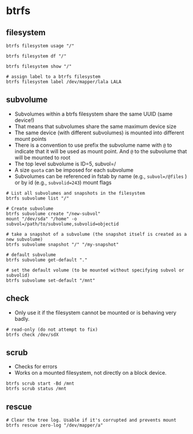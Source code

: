 # btrfs

## filesystem

```shell
btrfs filesystem usage "/"

btrfs filesystem df "/"

btrfs filesystem show "/"

# assign label to a btrfs filesystem
btrfs filesystem label /dev/mapper/lala LALA
```

## subvolume

- Subvolumes within a btrfs filesystem share the same UUID (same device!)
- That means that subvolumes share the same maximum device size
- The same device (with different subvolumes) is mounted into different mount points
- There is a convention to use prefix the subvolume name with `@` to indicate that it will be used as mount point. And `@` to the subvolume that will be mounted to root
- The top level subvolume is ID=5, subvol=/
- A size `quota` can be imposed for each subvolume
- Subvolumes can be referenced in fstab by name (e.g., `subvol=/@files` ) or by id (e.g., `subvolid=243`) mount flags

```shell
# List all subvolumes and snapshots in the filesystem
btrfs subvolume list "/"

# Create subvolume
btrfs subvolume create "/new-subvol"
mount "/dev/sda" "/home" -o subvol=/path/to/subvolume,subvolid=objectid

# take a snapshot of a subvolume (the snapshot itself is created as a new subvolume)
btrfs subvolume snapshot "/" "/my-snapshot"

# default subvolume
btrfs subvolume get-default "."

# set the default volume (to be mounted without specifying subvol or subvolid)
btrfs subvolume set-default "/mnt"
```

## check

- Only use it if the filesystem cannot be mounted or is behaving very badly.

```shell
# read-only (do not attempt to fix)
btrfs check /dev/sdX
```

## scrub

- Checks for errors
- Works on a mounted filesystem, not directly on a block device.

```shell
btrfs scrub start -Bd /mnt
btrfs scrub status /mnt
```

## rescue

```shell
# Clear the tree log. Usable if it's corrupted and prevents mount
btrfs rescue zero-log "/dev/mapper/a"
```
